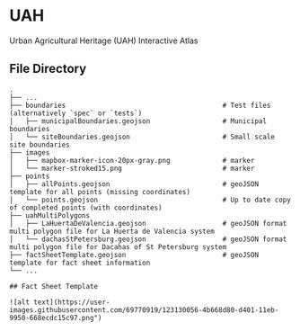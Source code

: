 # UAH
Urban Agricultural Heritage (UAH) Interactive Atlas

## File Directory
    .
    ├── ...
    ├── boundaries                                       # Test files (alternatively `spec` or `tests`)
    │   ├── municipalBoundaries.geojson                  # Municipal boundaries
    │   └── siteBoundaries.geojson                       # Small scale site boundaries
    ├── images   
    │   ├── mapbox-marker-icon-20px-gray.png             # marker
    │   └── marker-stroked15.png                         # marker
    ├── points   
    │   ├── allPoints.geojson                            # geoJSON template for all points (missing coordinates)
    │   └── points.geojson                               # Up to date copy of completed points (with coordinates)
    ├── uahMultiPolygons                                 
    │   ├── LaHuertaDeValencia.geojson                   # geoJSON format multi polygon file for La Huerta de Valencia system
    │   └── dachasStPetersburg.geojson                   # geoJSON format multi polygon file for Dacahas of St Petersburg system
    ├── factSheetTemplate.geojson                        # geoJSON template for fact sheet information
    └── ...
    
    ## Fact Sheet Template
    
    ![alt text](https://user-images.githubusercontent.com/69770919/123130056-4b668d80-d401-11eb-9950-668ecdc15c97.png")

